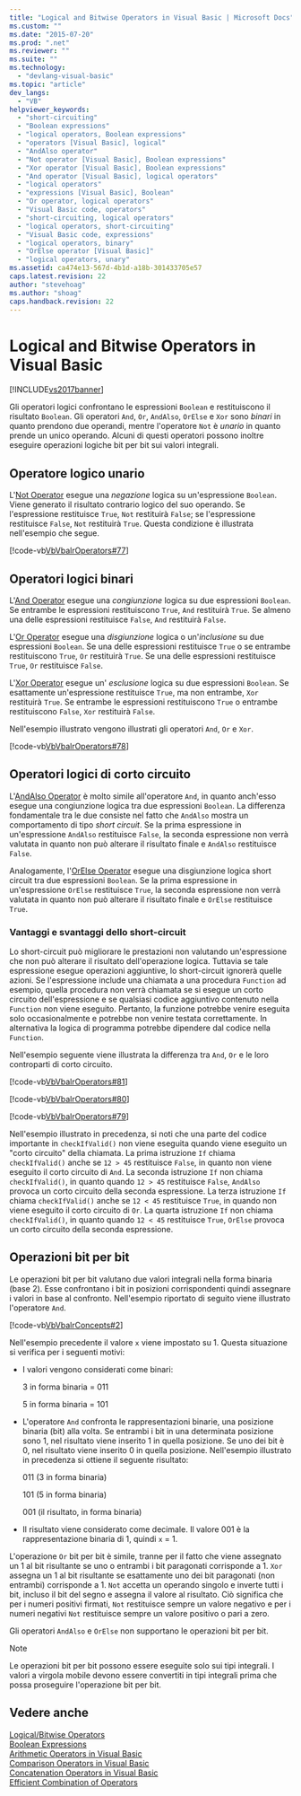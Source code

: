 ```yaml
---
title: "Logical and Bitwise Operators in Visual Basic | Microsoft Docs"
ms.custom: ""
ms.date: "2015-07-20"
ms.prod: ".net"
ms.reviewer: ""
ms.suite: ""
ms.technology: 
  - "devlang-visual-basic"
ms.topic: "article"
dev_langs: 
  - "VB"
helpviewer_keywords: 
  - "short-circuiting"
  - "Boolean expressions"
  - "logical operators, Boolean expressions"
  - "operators [Visual Basic], logical"
  - "AndAlso operator"
  - "Not operator [Visual Basic], Boolean expressions"
  - "Xor operator [Visual Basic], Boolean expressions"
  - "And operator [Visual Basic], logical operators"
  - "logical operators"
  - "expressions [Visual Basic], Boolean"
  - "Or operator, logical operators"
  - "Visual Basic code, operators"
  - "short-circuiting, logical operators"
  - "logical operators, short-circuiting"
  - "Visual Basic code, expressions"
  - "logical operators, binary"
  - "OrElse operator [Visual Basic]"
  - "logical operators, unary"
ms.assetid: ca474e13-567d-4b1d-a18b-301433705e57
caps.latest.revision: 22
author: "stevehoag"
ms.author: "shoag"
caps.handback.revision: 22
---
```

# Logical and Bitwise Operators in Visual Basic
[!INCLUDE[vs2017banner](../../../../visual-basic/developing-apps/includes/vs2017banner.md)]

Gli operatori logici confrontano le espressioni `Boolean` e restituiscono il risultato `Boolean`.  Gli operatori `And`, `Or`, `AndAlso`, `OrElse` e `Xor` sono *binari* in quanto prendono due operandi, mentre l'operatore `Not` è *unario* in quanto prende un unico operando.  Alcuni di questi operatori possono inoltre eseguire operazioni logiche bit per bit sui valori integrali.  
  
## Operatore logico unario  
 L'[Not Operator](../../../../visual-basic/language-reference/operators/not-operator.md) esegue una *negazione* logica su un'espressione `Boolean`.  Viene generato il risultato contrario logico del suo operando.  Se l'espressione restituisce `True`, `Not` restituirà `False`; se l'espressione restituisce `False`, `Not` restituirà `True`.  Questa condizione è illustrata nell'esempio che segue.  
  
 [!code-vb[VbVbalrOperators#77](../../../../visual-basic/language-reference/operators/codesnippet/visualbasic/logical-and-bitwise-oper_1.vb)]  
  
## Operatori logici binari  
 L'[And Operator](../../../../visual-basic/language-reference/operators/and-operator.md) esegue una *congiunzione* logica su due espressioni `Boolean`.  Se entrambe le espressioni restituiscono `True`, `And` restituirà `True`.  Se almeno una delle espressioni restituisce `False`, `And` restituirà `False`.  
  
 L'[Or Operator](../../../../visual-basic/language-reference/operators/or-operator.md) esegue una *disgiunzione* logica o un'*inclusione* su due espressioni `Boolean`.  Se una delle espressioni restituisce `True` o se entrambe restituiscono `True`, `Or` restituirà `True`.  Se una delle espressioni restituisce `True`, `Or` restituisce `False`.  
  
 L'[Xor Operator](../../../../visual-basic/language-reference/operators/xor-operator.md) esegue un' *esclusione* logica su due espressioni `Boolean`.  Se esattamente un'espressione restituisce `True`, ma non entrambe, `Xor` restituirà `True`.  Se entrambe le espressioni restituiscono `True` o entrambe restituiscono `False`, `Xor` restituirà `False`.  
  
 Nell'esempio illustrato vengono illustrati gli operatori `And`, `Or` e `Xor`.  
  
 [!code-vb[VbVbalrOperators#78](../../../../visual-basic/language-reference/operators/codesnippet/visualbasic/logical-and-bitwise-oper_2.vb)]  
  
## Operatori logici di corto circuito  
 L'[AndAlso Operator](../../../../visual-basic/language-reference/operators/andalso-operator.md) è molto simile all'operatore `And`, in quanto anch'esso esegue una congiunzione logica tra due espressioni `Boolean`.  La differenza fondamentale tra le due consiste nel fatto che `AndAlso` mostra un comportamento di tipo *short circuit*.  Se la prima espressione in un'espressione `AndAlso` restituisce `False`, la seconda espressione non verrà valutata in quanto non può alterare il risultato finale e `AndAlso` restituisce `False`.  
  
 Analogamente, l'[OrElse Operator](../../../../visual-basic/language-reference/operators/orelse-operator.md) esegue una disgiunzione logica short circuit tra due espressioni `Boolean`.  Se la prima espressione in un'espressione `OrElse` restituisce `True`, la seconda espressione non verrà valutata in quanto non può alterare il risultato finale e `OrElse` restituisce `True`.  
  
### Vantaggi e svantaggi dello short\-circuit  
 Lo short\-circuit può migliorare le prestazioni non valutando un'espressione che non può alterare il risultato dell'operazione logica.  Tuttavia se tale espressione esegue operazioni aggiuntive, lo short\-circuit ignorerà quelle azioni.  Se l'espressione include una chiamata a una procedura `Function` ad esempio, quella procedura non verrà chiamata se si esegue un corto circuito dell'espressione e se qualsiasi codice aggiuntivo contenuto nella `Function` non viene eseguito.  Pertanto, la funzione potrebbe venire eseguita solo occasionalmente e potrebbe non venire testata correttamente.  In alternativa la logica di programma potrebbe dipendere dal codice nella `Function`.  
  
 Nell'esempio seguente viene illustrata la differenza tra `And`, `Or` e le loro controparti di corto circuito.  
  
 [!code-vb[VbVbalrOperators#81](../../../../visual-basic/language-reference/operators/codesnippet/visualbasic/logical-and-bitwise-oper_3.vb)]  
  
 [!code-vb[VbVbalrOperators#80](../../../../visual-basic/language-reference/operators/codesnippet/visualbasic/logical-and-bitwise-oper_4.vb)]  
  
 [!code-vb[VbVbalrOperators#79](../../../../visual-basic/language-reference/operators/codesnippet/visualbasic/logical-and-bitwise-oper_5.vb)]  
  
 Nell'esempio illustrato in precedenza, si noti che una parte del codice importante in `checkIfValid()` non viene eseguita quando viene eseguito un "corto circuito" della chiamata.  La prima istruzione `If` chiama `checkIfValid()` anche se `12 > 45` restituisce `False`, in quanto non viene eseguito il corto circuito di `And`.  La seconda istruzione `If` non chiama `checkIfValid()`, in quanto quando `12 > 45` restituisce `False`, `AndAlso` provoca un corto circuito della seconda espressione.  La terza istruzione `If` chiama `checkIfValid()` anche se `12 < 45` restituisce `True`, in quando non viene eseguito il corto circuito di `Or`.  La quarta istruzione `If` non chiama `checkIfValid()`, in quanto quando `12 < 45` restituisce `True`, `OrElse` provoca un corto circuito della seconda espressione.  
  
## Operazioni bit per bit  
 Le operazioni bit per bit valutano due valori integrali nella forma binaria \(base 2\).  Esse confrontano i bit in posizioni corrispondenti quindi assegnare i valori in base al confronto.  Nell'esempio riportato di seguito viene illustrato l'operatore `And`.  
  
 [!code-vb[VbVbalrConcepts#2](../../../../visual-basic/programming-guide/language-features/operators-and-expressions/codesnippet/visualbasic/logical-and-bitwise-oper_6.vb)]  
  
 Nell'esempio precedente il valore `x` viene impostato su 1.  Questa situazione si verifica per i seguenti motivi:  
  
-   I valori vengono considerati come binari:  
  
     3 in forma binaria \= 011  
  
     5 in forma binaria \= 101  
  
-   L'operatore `And` confronta le rappresentazioni binarie, una posizione binaria \(bit\) alla volta.  Se entrambi i bit in una determinata posizione sono 1, nel risultato viene inserito 1 in quella posizione.  Se uno dei bit è 0, nel risultato viene inserito 0 in quella posizione.  Nell'esempio illustrato in precedenza si ottiene il seguente risultato:  
  
     011 \(3 in forma binaria\)  
  
     101 \(5 in forma binaria\)  
  
     001 \(il risultato, in forma binaria\)  
  
-   Il risultato viene considerato come decimale.  Il valore 001 è la rappresentazione binaria di 1, quindi `x` \= 1.  
  
 L'operazione `Or` bit per bit è simile, tranne per il fatto che viene assegnato un 1 al bit risultante se uno o entrambi i bit paragonati corrisponde a 1.  `Xor` assegna un 1 al bit risultante se esattamente uno dei bit paragonati \(non entrambi\) corrisponde a 1.  `Not` accetta un operando singolo e inverte tutti i bit, incluso il bit del segno e assegna il valore al risultato.  Ciò significa che per i numeri positivi firmati, `Not` restituisce sempre un valore negativo e per i numeri negativi `Not` restituisce sempre un valore positivo o pari a zero.  
  
 Gli operatori `AndAlso` e `OrElse` non supportano le operazioni bit per bit.  
  
> [!NOTE]
>  Le operazioni bit per bit possono essere eseguite solo sui tipi integrali.  I valori a virgola mobile devono essere convertiti in tipi integrali prima che possa proseguire l'operazione bit per bit.  
  
## Vedere anche  
 [Logical\/Bitwise Operators](../../../../visual-basic/language-reference/operators/logical-bitwise-operators.md)   
 [Boolean Expressions](../../../../visual-basic/programming-guide/language-features/operators-and-expressions/boolean-expressions.md)   
 [Arithmetic Operators in Visual Basic](../../../../visual-basic/programming-guide/language-features/operators-and-expressions/arithmetic-operators.md)   
 [Comparison Operators in Visual Basic](../../../../visual-basic/programming-guide/language-features/operators-and-expressions/comparison-operators.md)   
 [Concatenation Operators in Visual Basic](../../../../visual-basic/programming-guide/language-features/operators-and-expressions/concatenation-operators.md)   
 [Efficient Combination of Operators](../../../../visual-basic/programming-guide/language-features/operators-and-expressions/efficient-combination-of-operators.md)